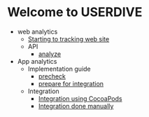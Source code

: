 # Welcome to USERDIVE

- web analytics
    - [Starting to tracking web site](./web/devguide/javascript/index.md)
    - API
        - [analyze](./web/devguide/javascript/api/analyze.md)
- App analytics
    - Implementation guide
        - [precheck](./apps/devguide/precheck.md)
        - [prepare for integration](./apps/devguide/prepare.md)
    - Integration
        - [Integration using CocoaPods](./apps/devguide/integration.md)
        - [Integration done manually](./apps/devguide/integration_manual.md)
